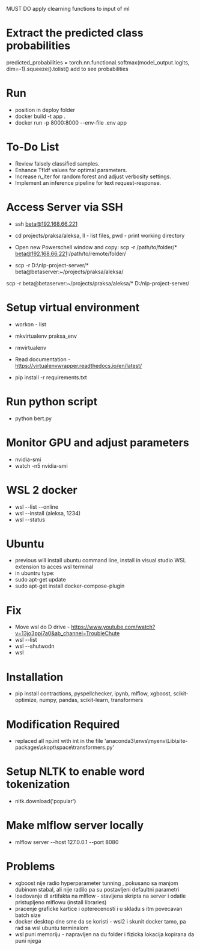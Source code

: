 MUST DO apply clearning functions to input of ml 
# Extract the predicted class probabilities
predicted_probabilities = torch.nn.functional.softmax(model_output.logits, dim=-1).squeeze().tolist()
add to see probabilities

# Run
- position in deploy folder
- docker build -t app .
- docker run -p 8000:8000 --env-file .env app


# To-Do List
- Review falsely classified samples.
- Enhance TfIdf values for optimal parameters.
- Increase n_iter for random forest and adjust verbosity settings.
- Implement an inference pipeline for text request-response.


# Access Server via SSH
- ssh beta@192.168.66.221
- cd projects/praksa/aleksa, ll - list files, pwd - print working directory

- Open new Powerschell window and copy: scp -r /path/to/folder/* beta@192.168.66.221:/path/to/remote/folder/
- scp -r D:\nlp-project-server/* beta@betaserver:~/projects/praksa/aleksa/

scp -r beta@betaserver:~/projects/praksa/aleksa/* D:/nlp-project-server/



# Setup virtual environment
- workon - list 
- mkvirtualenv praksa_env
- rmvirtualenv  
- Read documentation - https://virtualenvwrapper.readthedocs.io/en/latest/

- pip install -r requirements.txt

# Run python script
- python bert.py


# Monitor GPU and adjust parameters
- nvidia-smi
- watch -n5 nvidia-smi


# WSL 2 docker
- wsl --list --online
- wsl --install    (aleksa, 1234)
- wsl --status 

# Ubuntu
- previous will install ubuntu command line, install in visual studio WSL extension to acces wsl terminal
- in ubuntru type:
- sudo apt-get update
- sudo apt-get install docker-compose-plugin

# Fix 
- Move wsl do D drive - https://www.youtube.com/watch?v=13jo3ppi7a0&ab_channel=TroubleChute
- wsl --list
- wsl --shutwodn
- wsl

# Installation 
- pip install contractions, pyspellchecker, ipynb, mlflow, xgboost, scikit-optimize, numpy, pandas, scikit-learn, transformers


# Modification Required
- replaced all np.int with int in the file 'anaconda3\envs\myenv\Lib\site-packages\skopt\space\transformers.py'

# Setup NLTK to enable word tokenization
- nltk.download('popular') 

# Make mlflow server locally
- mlflow server --host 127.0.0.1 --port 8080

# Problems
- xgboost nije radio hyperparameter tunning , pokusano sa manjom dubinom stabal, ali nije radilo pa su postavljeni defaultni parametri
- loadovanje dl artifakta na mlflow - stavljena skripta na server i odatle pristupljeno mlflowu (install libraries)
- pracenje graficke kartice i opterecenosti i u skladu s itm povecavan batch size
- docker desktop dne sme da se koristi - wsl2 i skunit docker tamo, pa rad sa wsl ubuntu terminalom
- wsl puni memoriju - napravljen na du folder i fizicka lokacija kopirana da puni njega
